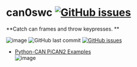 # can0swc [![GitHub issues](https://img.shields.io/github/issues/jakka351/can0swc?style=social)](https://github.com/jakka351/can0swc/issues)  
**Catch can frames and throw keypresses.  **


 ![image](https://img.shields.io/badge/github-can0swc-yellowgreen) ![GitHub last commit](https://img.shields.io/github/last-commit/jakka351/can0swc) [![GitHub issues](https://img.shields.io/github/issues/jakka351/FG-Falcon?style=social)](https://github.com/jakka351/FG-Falcon/issues)    
  - [Python-CAN PiCAN2 Examples](https://github.com/jakka351/FG-Falcon/tree/master/resources/software/pythoncan)      
  ![image](https://www.crowdsupply.com/img/24a9/python-can_png_project-body.jpg)  

